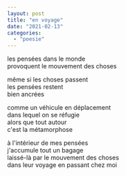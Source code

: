 ```yaml
---
layout: post
title: "en voyage"
date: "2021-02-13"
categories: 
  - "poesie"
---
```


les pensées dans le monde  
provoquent le mouvement des choses

même si les choses passent  
les pensées restent  
bien ancrées

comme un véhicule en déplacement  
dans lequel on se réfugie  
alors que tout autour  
c'est la métamorphose

à l'intérieur de mes pensées  
j'accumule tout un bagage  
laissé-là par le mouvement des choses  
dans leur voyage en passant chez moi
